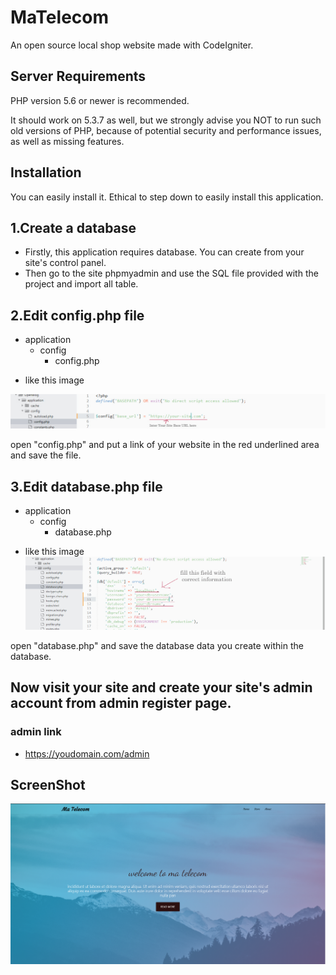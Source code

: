 # MaTelecom
An open source local shop website made with CodeIgniter.

## Server Requirements

PHP version 5.6 or newer is recommended.

It should work on 5.3.7 as well, but we strongly advise you NOT to run
such old versions of PHP, because of potential security and performance
issues, as well as missing features.


## Installation

You can easily install it. Ethical to step down to easily install this application.


## 1.Create a database
  * Firstly, this application requires database. You can create from your site's control panel. 
  * Then go to the site phpmyadmin and use the SQL file provided with the project and import all table.


## 2.Edit config.php file
  - application
    - config
      - config.php
      
* like this image

![img](images/temp/config.jpg?raw=true "config.php")

open "config.php" and  put a link of your website in the red underlined area and save the file.
      

## 3.Edit database.php file
  - application
    - config
      - database.php 
      
      
* like this image
![img](images/temp/database.jpg?raw=true "database.php ")

open "database.php" and save the database data you create within the database.



## Now visit your site and create your site's admin account from admin register page.

### admin link
* https://youdomain.com/admin


## ScreenShot

![img](images/temp/matelecom.PNG?raw=true "screenshot ")